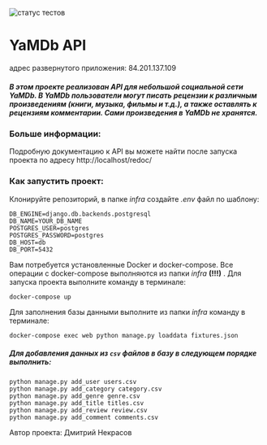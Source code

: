 ![статус тестов](https://github.com/4uku/yamdb_final/actions/workflows/yamdb_workflow.yml/badge.svg)

# YaMDb API

адрес развернутого приложения: 84.201.137.109

##### В этом проекте реализован API для небольшой социальной сети YaMDb. В YaMDb пользователи могут писать рецензии к различным произведениям (книги, музыка, фильмы и т.д.), а также оставлять к рецензиям комментарии. Сами произведения в YaMDb не хранятся.
### Больше информации:
Подробную документацию к API вы можете найти после запуска проекта по адресу http://localhost/redoc/
### Как запустить проект:
Клонируйте репозиторий, в папке *infra* создайте *.env* файл по шаблону:

    DB_ENGINE=django.db.backends.postgresql
    DB_NAME=YOUR_DB_NAME
    POSTGRES_USER=postgres
    POSTGRES_PASSWORD=postgres
    DB_HOST=db
    DB_PORT=5432
Вам потребуется установленные Docker и docker-compose. Все операции с docker-compose выполняются из папки *infra* **(!!!)** . Для запуска проекта выполните команду в терминале:

    docker-compose up
Для заполнения базы данными выполните из папки *infra* команду в терминале:

    docker-compose exec web python manage.py loaddata fixtures.json
##### Для добавления данных из ```csv``` файлов в базу в следующем порядке выполнить:
```
python manage.py add_user users.csv
python manage.py add_category category.csv
python manage.py add_genre genre.csv
python manage.py add_title titles.csv
python manage.py add_review review.csv
python manage.py add_comment comments.csv

```
Автор проекта: Дмитрий Некрасов

